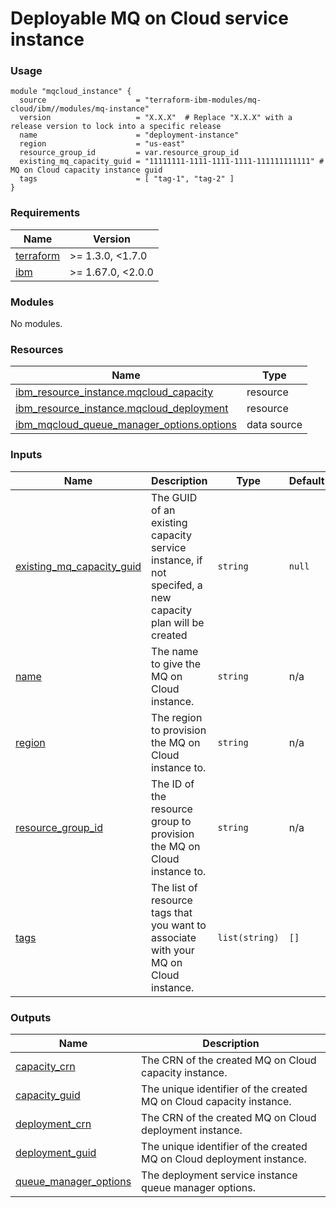 # Deployable MQ on Cloud service instance

### Usage

```hcl
module "mqcloud_instance" {
  source                    = "terraform-ibm-modules/mq-cloud/ibm//modules/mq-instance"
  version                   = "X.X.X"  # Replace "X.X.X" with a release version to lock into a specific release
  name                      = "deployment-instance"
  region                    = "us-east"
  resource_group_id         = var.resource_group_id
  existing_mq_capacity_guid = "11111111-1111-1111-1111-111111111111" # MQ on Cloud capacity instance guid
  tags                      = [ "tag-1", "tag-2" ]
}
```

<!-- The following content is automatically populated by the pre-commit hook -->
<!-- BEGINNING OF PRE-COMMIT-TERRAFORM DOCS HOOK -->
### Requirements

| Name | Version |
|------|---------|
| <a name="requirement_terraform"></a> [terraform](#requirement\_terraform) | >= 1.3.0, <1.7.0 |
| <a name="requirement_ibm"></a> [ibm](#requirement\_ibm) | >= 1.67.0, <2.0.0 |

### Modules

No modules.

### Resources

| Name | Type |
|------|------|
| [ibm_resource_instance.mqcloud_capacity](https://registry.terraform.io/providers/ibm-cloud/ibm/latest/docs/resources/resource_instance) | resource |
| [ibm_resource_instance.mqcloud_deployment](https://registry.terraform.io/providers/ibm-cloud/ibm/latest/docs/resources/resource_instance) | resource |
| [ibm_mqcloud_queue_manager_options.options](https://registry.terraform.io/providers/ibm-cloud/ibm/latest/docs/data-sources/mqcloud_queue_manager_options) | data source |

### Inputs

| Name | Description | Type | Default | Required |
|------|-------------|------|---------|:--------:|
| <a name="input_existing_mq_capacity_guid"></a> [existing\_mq\_capacity\_guid](#input\_existing\_mq\_capacity\_guid) | The GUID of an existing capacity service instance, if not specifed, a new capacity plan will be created | `string` | `null` | no |
| <a name="input_name"></a> [name](#input\_name) | The name to give the MQ on Cloud instance. | `string` | n/a | yes |
| <a name="input_region"></a> [region](#input\_region) | The region to provision the MQ on Cloud instance to. | `string` | n/a | yes |
| <a name="input_resource_group_id"></a> [resource\_group\_id](#input\_resource\_group\_id) | The ID of the resource group to provision the MQ on Cloud instance to. | `string` | n/a | yes |
| <a name="input_tags"></a> [tags](#input\_tags) | The list of resource tags that you want to associate with your MQ on Cloud instance. | `list(string)` | `[]` | no |

### Outputs

| Name | Description |
|------|-------------|
| <a name="output_capacity_crn"></a> [capacity\_crn](#output\_capacity\_crn) | The CRN of the created MQ on Cloud capacity instance. |
| <a name="output_capacity_guid"></a> [capacity\_guid](#output\_capacity\_guid) | The unique identifier of the created MQ on Cloud capacity instance. |
| <a name="output_deployment_crn"></a> [deployment\_crn](#output\_deployment\_crn) | The CRN of the created MQ on Cloud deployment instance. |
| <a name="output_deployment_guid"></a> [deployment\_guid](#output\_deployment\_guid) | The unique identifier of the created MQ on Cloud deployment instance. |
| <a name="output_queue_manager_options"></a> [queue\_manager\_options](#output\_queue\_manager\_options) | The deployment service instance queue manager options. |
<!-- END OF PRE-COMMIT-TERRAFORM DOCS HOOK -->

